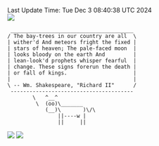 Last Update Time: 
Tue Dec  3 08:40:38 UTC 2024
<br>![](https://img.shields.io/badge/%E5%A4%A7%E5%AE%B6-%E5%AE%89%E5%AE%89-green)<br>
```
 _______________________________________
/ The bay-trees in our country are all  \
| wither'd And meteors fright the fixed |
| stars of heaven; The pale-faced moon  |
| looks bloody on the earth And         |
| lean-look'd prophets whisper fearful  |
| change. These signs forerun the death |
| or fall of kings.                     |
|                                       |
\ -- Wm. Shakespeare, "Richard II"      /
 ---------------------------------------
        \   ^__^
         \  (oo)\_______
            (__)\       )\/\
                ||----w |
                ||     ||
```
![](https://github-readme-stats.vercel.app/api?username=chenlitw)
![](https://github-readme-stats.vercel.app/api/top-langs/?username=chenlitw)
